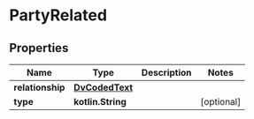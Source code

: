 
# PartyRelated

## Properties
Name | Type | Description | Notes
------------ | ------------- | ------------- | -------------
**relationship** | [**DvCodedText**](DvCodedText.md) |  | 
**type** | **kotlin.String** |  |  [optional]



